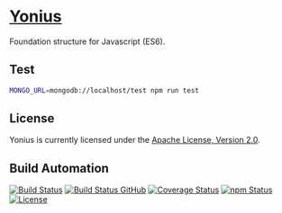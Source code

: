 # [Yonius](http://yonius.hive.pt)

Foundation structure for Javascript (ES6).

## Test

```bash
MONGO_URL=mongodb://localhost/test npm run test
```

## License

Yonius is currently licensed under the [Apache License, Version 2.0](http://www.apache.org/licenses/).

## Build Automation

[![Build Status](https://app.travis-ci.com/hivesolutions/yonius.svg?branch=master)](https://travis-ci.com/github/hivesolutions/yonius)
[![Build Status GitHub](https://github.com/hivesolutions/yonius/workflows/Main%20Workflow/badge.svg)](https://github.com/hivesolutions/yonius/actions)
[![Coverage Status](https://coveralls.io/repos/hivesolutions/yonius/badge.svg?branch=master)](https://coveralls.io/r/hivesolutions/yonius?branch=master)
[![npm Status](https://img.shields.io/npm/v/yonius.svg)](https://www.npmjs.com/package/yonius)
[![License](https://img.shields.io/badge/license-Apache%202.0-blue.svg)](https://www.apache.org/licenses/)
